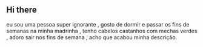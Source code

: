 ## Hi there 
eu sou uma pessoa super ignorante , gosto de dormir e passar os fins de semanas na minha madrinha , tenho cabelos castanhos com mechas verdes , adoro sair nos fins de semana , acho que acabou minha descrição.
